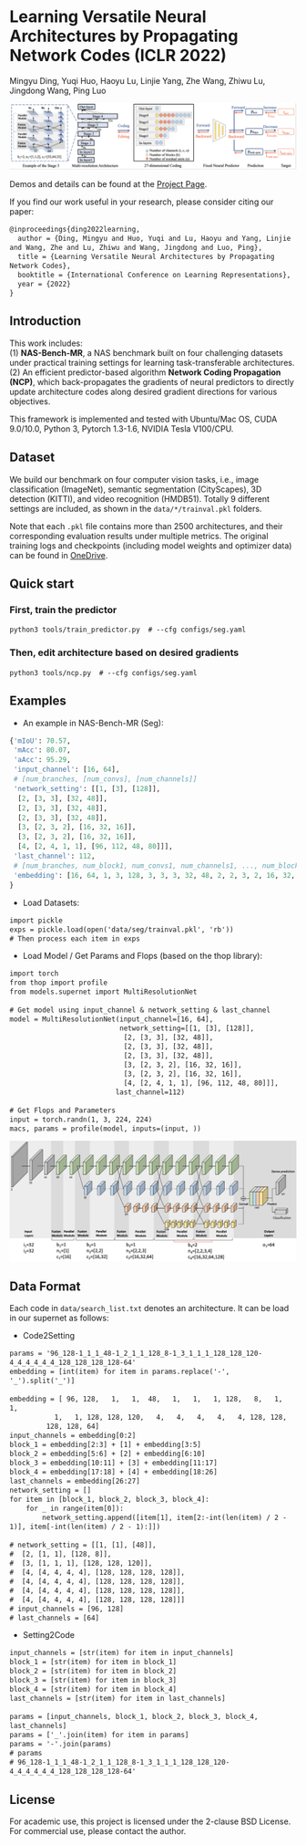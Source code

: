 # Learning Versatile Neural Architectures by Propagating Network Codes (ICLR 2022)

Mingyu Ding, Yuqi Huo, Haoyu Lu, Linjie Yang, Zhe Wang, Zhiwu Lu, Jingdong Wang, Ping Luo


![diagram](docs/diagram.png)

Demos and details can be found at the [Project Page](https://network-propagation.github.io/).

If you find our work useful in your research, please consider citing our paper:

    @inproceedings{ding2022learning,
      author = {Ding, Mingyu and Huo, Yuqi and Lu, Haoyu and Yang, Linjie and Wang, Zhe and Lu, Zhiwu and Wang, Jingdong and Luo, Ping},
      title = {Learning Versatile Neural Architectures by Propagating Network Codes},
      booktitle = {International Conference on Learning Representations},
      year = {2022}
    }

## Introduction
This work includes:  
(1) **NAS-Bench-MR**, a NAS benchmark built on four challenging datasets under practical training settings for learning task-transferable architectures.  
(2) An efficient predictor-based algorithm **Network Coding Propagation (NCP)**, which back-propagates the gradients of neural predictors to directly update architecture codes along desired gradient directions for various objectives.

This framework is implemented and tested with Ubuntu/Mac OS, CUDA 9.0/10.0, Python 3, Pytorch 1.3-1.6, NVIDIA Tesla V100/CPU.

## Dataset
We build our benchmark on four computer vision tasks, i.e., image classification (ImageNet), semantic segmentation (CityScapes), 3D detection (KITTI), and video recognition (HMDB51).
Totally 9 different settings are included, as shown in the `data/*/trainval.pkl` folders.

Note that each `.pkl` file contains more than 2500 architectures, and their corresponding evaluation results under multiple metrics.
The original training logs and checkpoints (including model weights and optimizer data) can be found in [OneDrive](https://connecthkuhk-my.sharepoint.com/:f:/g/personal/u3007305_connect_hku_hk/ErvNgHDxVJ5FsXpvBFm7LQwBY3fCsLCMexJU3NeXOS7kZA?e=GTG3UL).

## Quick start
### First, train the predictor
```shell
python3 tools/train_predictor.py  # --cfg configs/seg.yaml
```

### Then, edit architecture based on desired gradients 
```shell
python3 tools/ncp.py  # --cfg configs/seg.yaml
```


## Examples

- An example in NAS-Bench-MR (Seg):
```python
{'mIoU': 70.57,
 'mAcc': 80.07,
 'aAcc': 95.29,
 'input_channel': [16, 64],
 # [num_branches, [num_convs], [num_channels]]
 'network_setting': [[1, [3], [128]],
  [2, [3, 3], [32, 48]],
  [2, [3, 3], [32, 48]],
  [2, [3, 3], [32, 48]],
  [3, [2, 3, 2], [16, 32, 16]],
  [3, [2, 3, 2], [16, 32, 16]],
  [4, [2, 4, 1, 1], [96, 112, 48, 80]]],
 'last_channel': 112,
 # [num_branches, num_block1, num_convs1, num_channels1, ..., num_block4, num_convs4, num_channels4, last_channel]
 'embedding': [16, 64, 1, 3, 128, 3, 3, 3, 32, 48, 2, 2, 3, 2, 16, 32, 16, 1, 2, 4, 1, 1, 96, 112, 48, 80]
}
```

- Load Datasets:
```python3
import pickle
exps = pickle.load(open('data/seg/trainval.pkl', 'rb'))
# Then process each item in exps
```

- Load Model / Get Params and Flops (based on the thop library):
```python3
import torch
from thop import profile
from models.supernet import MultiResolutionNet

# Get model using input_channel & network_setting & last_channel
model = MultiResolutionNet(input_channel=[16, 64],
                           network_setting=[[1, [3], [128]],
                            [2, [3, 3], [32, 48]],
                            [2, [3, 3], [32, 48]],
                            [2, [3, 3], [32, 48]],
                            [3, [2, 3, 2], [16, 32, 16]],
                            [3, [2, 3, 2], [16, 32, 16]],
                            [4, [2, 4, 1, 1], [96, 112, 48, 80]]],
                          last_channel=112)

# Get Flops and Parameters
input = torch.randn(1, 3, 224, 224)
macs, params = profile(model, inputs=(input, ))  
```

![structure](docs/structure.png)

## Data Format
Each code in `data/search_list.txt` denotes an architecture. It can be load in our supernet as follows:

- Code2Setting
```python3
params = '96_128-1_1_1_48-1_2_1_1_128_8-1_3_1_1_1_128_128_120-4_4_4_4_4_4_128_128_128_128-64'
embedding = [int(item) for item in params.replace('-', '_').split('_')]

embedding = [ 96, 128,   1,   1,  48,   1,   1,   1, 128,   8,   1,   1,
           1,   1, 128, 128, 120,   4,   4,   4,   4,   4, 128, 128,
         128, 128, 64]
input_channels = embedding[0:2]
block_1 = embedding[2:3] + [1] + embedding[3:5]
block_2 = embedding[5:6] + [2] + embedding[6:10]
block_3 = embedding[10:11] + [3] + embedding[11:17]
block_4 = embedding[17:18] + [4] + embedding[18:26]
last_channels = embedding[26:27]
network_setting = []
for item in [block_1, block_2, block_3, block_4]:
    for _ in range(item[0]):
        network_setting.append([item[1], item[2:-int(len(item) / 2 - 1)], item[-int(len(item) / 2 - 1):]])

# network_setting = [[1, [1], [48]], 
#  [2, [1, 1], [128, 8]],
#  [3, [1, 1, 1], [128, 128, 120]], 
#  [4, [4, 4, 4, 4], [128, 128, 128, 128]], 
#  [4, [4, 4, 4, 4], [128, 128, 128, 128]], 
#  [4, [4, 4, 4, 4], [128, 128, 128, 128]], 
#  [4, [4, 4, 4, 4], [128, 128, 128, 128]]]
# input_channels = [96, 128]
# last_channels = [64]
```

- Setting2Code
```python3
input_channels = [str(item) for item in input_channels]
block_1 = [str(item) for item in block_1]
block_2 = [str(item) for item in block_2]
block_3 = [str(item) for item in block_3]
block_4 = [str(item) for item in block_4]
last_channels = [str(item) for item in last_channels]

params = [input_channels, block_1, block_2, block_3, block_4, last_channels]
params = ['_'.join(item) for item in params]
params = '-'.join(params)
# params
# 96_128-1_1_1_48-1_2_1_1_128_8-1_3_1_1_1_128_128_120-4_4_4_4_4_4_128_128_128_128-64'
```


## License
For academic use, this project is licensed under the 2-clause BSD License. 
For commercial use, please contact the author.
